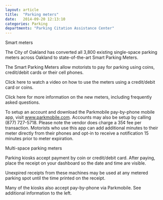 ```yaml
---
layout: article
title:  "Parking meters"
date:   2014-09-20 12:13:10
categories: Parking
departments: "Parking Citation Assistance Center"
---
```


Smart meters

The City of Oakland has converted all 3,800 existing single-space parking meters across Oakland to state-of-the-art Smart Parking Meters.

The Smart Parking Meters allow motorists to pay for parking using coins, credit/debit cards or their cell phones.

Click here to watch a video on how to use the meters using a credit/debit card or coins.

Click here for more information on the new meters, including frequently asked questions.

To setup an account and download the Parkmobile pay-by-phone mobile app, visit www.parkmobile.com. Accounts may also be setup by calling (877) 727-5718. Please note the vendor does charge a 35¢ fee per transaction. Motorists who use this app can add additional minutes to their meter directly from their phones and opt-in to receive a notification 15 minutes prior to meter expiration.

Multi-space parking meters

Parking kiosks accept payment by coin or credit/debit card. After paying, place the receipt on your dashboard so the date and time are visible.

Unexpired receipts from these machines may be used at any metered parking spot until the time printed on the receipt.

Many of the kiosks also accept pay-by-phone via Parkmobile. See additional information to the left.
